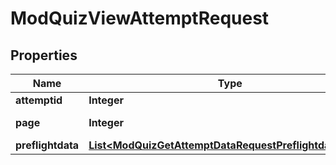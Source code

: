 

# ModQuizViewAttemptRequest


## Properties

| Name | Type | Description | Notes |
|------------ | ------------- | ------------- | -------------|
|**attemptid** | **Integer** | attempt id |  |
|**page** | **Integer** | page number |  |
|**preflightdata** | [**List&lt;ModQuizGetAttemptDataRequestPreflightdataInner&gt;**](ModQuizGetAttemptDataRequestPreflightdataInner.md) |  |  [optional] |



